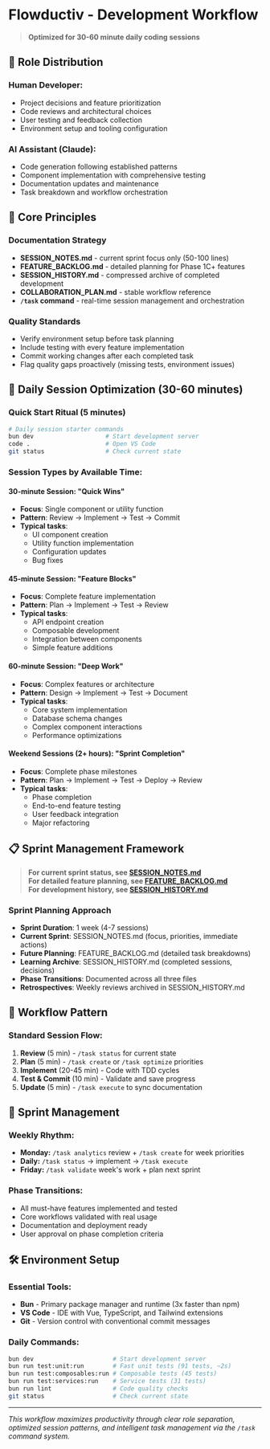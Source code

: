 # Flowductiv - Development Workflow

> **Optimized for 30-60 minute daily coding sessions**

## 🎯 **Role Distribution**

### **Human Developer:**
- Project decisions and feature prioritization
- Code reviews and architectural choices
- User testing and feedback collection
- Environment setup and tooling configuration

### **AI Assistant (Claude):**
- Code generation following established patterns
- Component implementation with comprehensive testing
- Documentation updates and maintenance
- Task breakdown and workflow orchestration

## 🤝 **Core Principles**

### **Documentation Strategy**
- **SESSION_NOTES.md** - current sprint focus only (50-100 lines)
- **FEATURE_BACKLOG.md** - detailed planning for Phase 1C+ features
- **SESSION_HISTORY.md** - compressed archive of completed development
- **COLLABORATION_PLAN.md** - stable workflow reference
- **`/task` command** - real-time session management and orchestration

### **Quality Standards**
- Verify environment setup before task planning
- Include testing with every feature implementation
- Commit working changes after each completed task
- Flag quality gaps proactively (missing tests, environment issues)

## 📅 **Daily Session Optimization (30-60 minutes)**

### **Quick Start Ritual (5 minutes)**
```bash
# Daily session starter commands
bun dev                    # Start development server
code .                     # Open VS Code
git status                 # Check current state
```

### **Session Types by Available Time:**

#### **30-minute Session: "Quick Wins"**
- **Focus**: Single component or utility function
- **Pattern**: Review → Implement → Test → Commit
- **Typical tasks**: 
  - UI component creation
  - Utility function implementation
  - Configuration updates
  - Bug fixes

#### **45-minute Session: "Feature Blocks"**
- **Focus**: Complete feature implementation
- **Pattern**: Plan → Implement → Test → Review
- **Typical tasks**:
  - API endpoint creation
  - Composable development
  - Integration between components
  - Simple feature additions

#### **60-minute Session: "Deep Work"**
- **Focus**: Complex features or architecture
- **Pattern**: Design → Implement → Test → Document
- **Typical tasks**:
  - Core system implementation
  - Database schema changes
  - Complex component interactions
  - Performance optimizations

#### **Weekend Sessions (2+ hours): "Sprint Completion"**
- **Focus**: Complete phase milestones
- **Pattern**: Plan → Implement → Test → Deploy → Review
- **Typical tasks**:
  - Phase completion
  - End-to-end feature testing
  - User feedback integration
  - Major refactoring

## 📋 **Sprint Management Framework**

> **For current sprint status, see [SESSION_NOTES.md](./SESSION_NOTES.md)**  
> **For detailed feature planning, see [FEATURE_BACKLOG.md](./FEATURE_BACKLOG.md)**  
> **For development history, see [SESSION_HISTORY.md](./SESSION_HISTORY.md)**

### **Sprint Planning Approach**
- **Sprint Duration**: 1 week (4-7 sessions)
- **Current Sprint**: SESSION_NOTES.md (focus, priorities, immediate actions)
- **Future Planning**: FEATURE_BACKLOG.md (detailed task breakdowns)
- **Learning Archive**: SESSION_HISTORY.md (completed sessions, decisions)
- **Phase Transitions**: Documented across all three files
- **Retrospectives**: Weekly reviews archived in SESSION_HISTORY.md

## 🔄 **Workflow Pattern**

### **Standard Session Flow:**
1. **Review** (5 min) - `/task status` for current state
2. **Plan** (5 min) - `/task create` or `/task optimize` priorities  
3. **Implement** (20-45 min) - Code with TDD cycles
4. **Test & Commit** (10 min) - Validate and save progress
5. **Update** (5 min) - `/task execute` to sync documentation

## 🎯 **Sprint Management**

### **Weekly Rhythm:**
- **Monday:** `/task analytics` review + `/task create` for week priorities
- **Daily:** `/task status` → implement → `/task execute` 
- **Friday:** `/task validate` week's work + plan next sprint

### **Phase Transitions:**
- All must-have features implemented and tested
- Core workflows validated with real usage
- Documentation and deployment ready
- User approval on phase completion criteria

## 🛠️ **Environment Setup**

### **Essential Tools:**

- **Bun** - Primary package manager and runtime (3x faster than npm)
- **VS Code** - IDE with Vue, TypeScript, and Tailwind extensions
- **Git** - Version control with conventional commit messages

### **Daily Commands:**

```bash
bun dev                      # Start development server
bun run test:unit:run        # Fast unit tests (91 tests, ~2s)
bun run test:composables:run # Composable tests (45 tests) 
bun run test:services:run    # Service tests (31 tests)
bun run lint                 # Code quality checks
git status                   # Check current state
```

---

*This workflow maximizes productivity through clear role separation, optimized session patterns, and intelligent task management via the `/task` command system.*